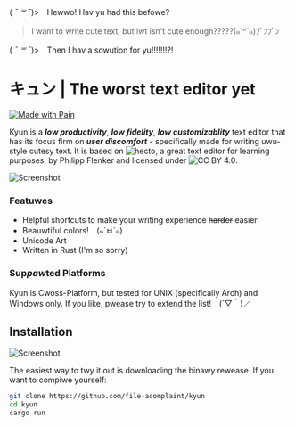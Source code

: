 ( *¯ ꒳ ¯*)>　Hewwo! Hav yu had this befowe?

> I want to write cute text, but iwt isn't cute enough?????(๑`^´๑)ﾌﾟﾝﾌﾟﾝ

( *¯ ꒳ ¯*)>　Then I hav a sowution for yu!!!!!!!?!

# キュン | The worst text editor yet
[![Made with Pain](https://img.shields.io/badge/Made%20with-Pain-red.svg)](https://shields.io/) 

Kyun is a ***low productivity***, ***low fidelity***, ***low customizablity*** text editor that has its focus firm on ***user discomfort*** - specifically made for writing uwu-style cutesy text. It is based on ![hecto](https://github.com/pflenker/hecto-tutorial), a great text editor for learning purposes, by Philipp Flenker and licensed under ![CC BY 4.0](https://creativecommons.org/licenses/by/4.0/).

![Screenshot](https://fi-le.net/images/kyun.gif?raw=true)

### Featuwes
- Helpful shortcuts to make your writing experience ~~harder~~ easier
- Beauwtiful colors!　(๑´ㅂ`๑)
- Unicode Art
- Written in Rust (I'm so sorry)

### Sup*paw*ted Platforms
Kyun is Cwoss-Platform, but tested for UNIX (specifically Arch) and Windows only. If you like, pwease try to extend the list!　(´▽｀)／

## Installation
![Screenshot](https://fi-le.net/images/screenshot8.png?raw=true)

The easiest way to twy it out is downloading the binawy rewease. If you want to compiwe yourself:

```bash
git clone https://github.com/file-acomplaint/kyun
cd kyun
cargo run
```
